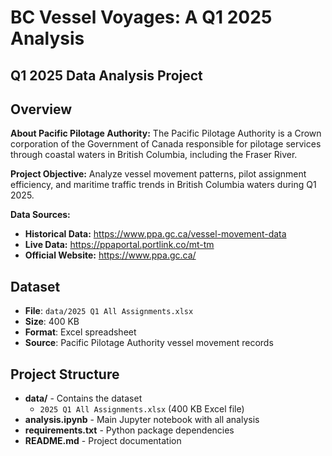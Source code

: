 # BC Vessel Voyages: A Q1 2025 Analysis
## Q1 2025 Data Analysis Project

## Overview

**About Pacific Pilotage Authority:**
The Pacific Pilotage Authority is a Crown corporation of the Government of Canada responsible for pilotage services through coastal waters in British Columbia, including the Fraser River.

**Project Objective:** 
Analyze vessel movement patterns, pilot assignment efficiency, and maritime traffic trends in British Columbia waters during Q1 2025.

**Data Sources:**
- **Historical Data:** https://www.ppa.gc.ca/vessel-movement-data
- **Live Data:** https://ppaportal.portlink.co/mt-tm
- **Official Website:** https://www.ppa.gc.ca/

## Dataset
- **File**: `data/2025 Q1 All Assignments.xlsx`
- **Size**: 400 KB
- **Format**: Excel spreadsheet
- **Source**: Pacific Pilotage Authority vessel movement records

## Project Structure
- **data/** - Contains the dataset
  - `2025 Q1 All Assignments.xlsx` (400 KB Excel file)
- **analysis.ipynb** - Main Jupyter notebook with all analysis
- **requirements.txt** - Python package dependencies
- **README.md** - Project documentation
